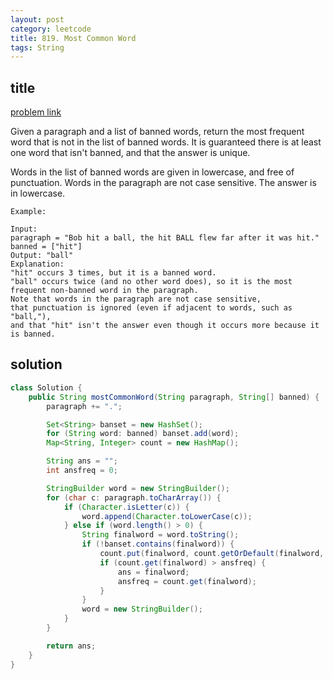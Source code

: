 ```yaml
---
layout: post
category: leetcode
title: 819. Most Common Word
tags: String
---
```


## title
[problem link](https://leetcode.com/problems/most-common-word/description/)

Given a paragraph and a list of banned words, return the most frequent word that is not in the list of banned words.  It is guaranteed there is at least one word that isn't banned, and that the answer is unique.

Words in the list of banned words are given in lowercase, and free of punctuation.  Words in the paragraph are not case sensitive.  The answer is in lowercase.

 

	Example:
	
	Input: 
	paragraph = "Bob hit a ball, the hit BALL flew far after it was hit."
	banned = ["hit"]
	Output: "ball"
	Explanation: 
	"hit" occurs 3 times, but it is a banned word.
	"ball" occurs twice (and no other word does), so it is the most frequent non-banned word in the paragraph. 
	Note that words in the paragraph are not case sensitive,
	that punctuation is ignored (even if adjacent to words, such as "ball,"), 
	and that "hit" isn't the answer even though it occurs more because it is banned.

## solution


```java
class Solution {
    public String mostCommonWord(String paragraph, String[] banned) {
        paragraph += ".";

        Set<String> banset = new HashSet();
        for (String word: banned) banset.add(word);
        Map<String, Integer> count = new HashMap();

        String ans = "";
        int ansfreq = 0;

        StringBuilder word = new StringBuilder();
        for (char c: paragraph.toCharArray()) {
            if (Character.isLetter(c)) {
                word.append(Character.toLowerCase(c));
            } else if (word.length() > 0) {
                String finalword = word.toString();
                if (!banset.contains(finalword)) {
                    count.put(finalword, count.getOrDefault(finalword, 0) + 1);
                    if (count.get(finalword) > ansfreq) {
                        ans = finalword;
                        ansfreq = count.get(finalword);
                    }
                }
                word = new StringBuilder();
            }
        }

        return ans;
    }
}

```